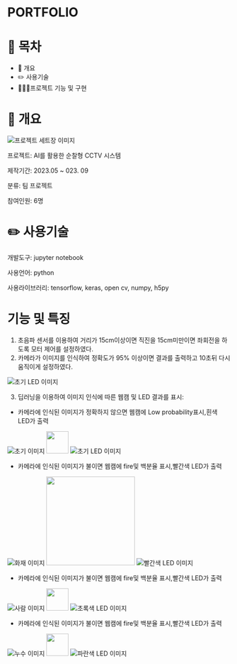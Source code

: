 # PORTFOLIO

# 📗 목차
* 📝 개요
* ✏️ 사용기술
* 👨🏻‍💻프로젝트 기능 및 구현

# 📝 개요
![프로젝트 세트장 이미지](https://i.postimg.cc/Dy87n2G1/8.jpg)

프로젝트: AI를 활용한 순찰형 CCTV 시스템

제작기간: 2023.05 ~ 023. 09

분류: 팀 프로젝트

참여인원: 6명

# ✏️ 사용기술

개발도구: jupyter notebook

사용언어: python

사용라이브러리: tensorflow, keras, open cv, numpy, h5py

# 기능 및 특징
1. 초음파 센서를 이용하여 거리가 15cm이상이면 직진을 15cm미만이면 좌회전을 하도록 모터 제어를 설정하였다.
2. 카메라가 이미지를 인식하여 정확도가 95% 이상이면 결과를 출력하고 10초뒤 다시 움직이게 설정하였다.

![초기 LED 이미지](https://i.postimg.cc/QxzBQYsZ/9.jpg)

3. 딥러닝을 이용하여 이미지 인식에 따른 웹캠 및 LED 결과를 표시:
* 카메라에 인식된 이미지가 정확하지 않으면 웹캠에 Low probability표시,흰색 LED가 출력

![초기 이미지](https://i.postimg.cc/XNck8Wg4/3.png) <img src="https://github.githubassets.com/images/icons/emoji/unicode/27a1.png?v8" width="50" height="50">
![초기 LED 이미지](https://i.postimg.cc/63SqVy1Y/7.jpg)
* 카메라에 인식된 이미지가 불이면 웹캠에 fire및 백분율 표시,빨간색 LED가 출력
  
![화재 이미지](https://i.postimg.cc/W1JB98Fk/0.png) <img src="https://github.githubassets.com/images/icons/emoji/unicode/27a1.png?v8" width="200" height="200">
![빨간색 LED 이미지](https://i.postimg.cc/Qx5LmSWW/4.jpg)

* 카메라에 인식된 이미지가 불이면 웹캠에 fire및 백분율 표시,빨간색 LED가 출력
  
![사람 이미지](https://i.postimg.cc/mrBBGTjN/1.png) <img src="https://github.githubassets.com/images/icons/emoji/unicode/27a1.png?v8" width="50" height="50">
![초록색 LED 이미지](https://i.postimg.cc/C53pr0d8/5.jpg)


* 카메라에 인식된 이미지가 불이면 웹캠에 fire및 백분율 표시,빨간색 LED가 출력
  
![누수 이미지](https://i.postimg.cc/Jny1pPK9/2.png) <img src="https://github.githubassets.com/images/icons/emoji/unicode/27a1.png?v8" width="50" height="50">
![파란색 LED 이미지](https://i.postimg.cc/0NhgyxdB/6.jpg)

